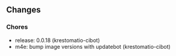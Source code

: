 ## Changes

### Chores

* release: 0.0.18 (krestomatio-cibot)
* m4e: bump image versions with updatebot (krestomatio-cibot)
